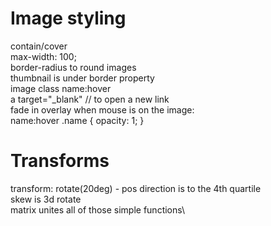 # Image styling
contain/cover\
max-width: 100;\
border-radius to round images\
thumbnail is under border property\
image class name:hover\
a target="_blank" // to open a new link\
fade in overlay when mouse is on the image:\
name:hover .name {
    opacity: 1;
}

# Transforms
transform: rotate(20deg) - pos direction is to the 4th quartile\
skew is 3d rotate\
matrix unites all of those simple functions\
